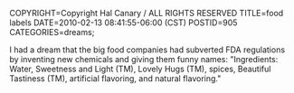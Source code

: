 COPYRIGHT=Copyright Hal Canary / ALL RIGHTS RESERVED
TITLE=food labels
DATE=2010-02-13 08:41:55-06:00 (CST)
POSTID=905
CATEGORIES=dreams;

I had a dream that the big food companies had subverted FDA regulations by inventing new chemicals and giving them funny names: "Ingredients: Water, Sweetness and Light (TM), Lovely Hugs (TM), spices, Beautiful Tastiness (TM), artificial flavoring, and natural flavoring."

